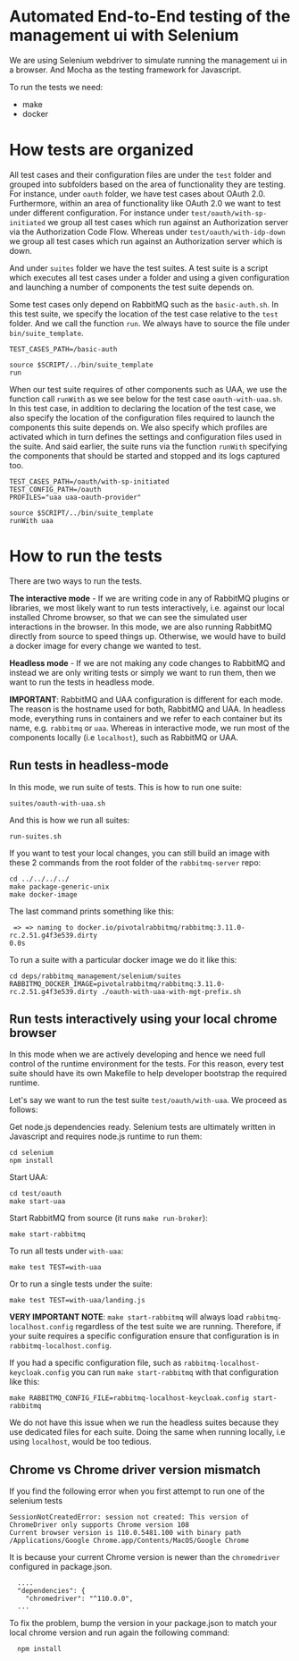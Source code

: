 # Automated End-to-End testing of the management ui with Selenium

We are using Selenium webdriver to simulate running the management ui in a browser.
And Mocha as the testing framework for Javascript.

To run the tests we need:
- make
- docker

# How tests are organized

All test cases and their configuration files are under the `test` folder and grouped into subfolders based on the area of functionality they are testing. For instance, under `oauth` folder, we have test cases about OAuth 2.0.
Furthermore, within an area of functionality like OAuth 2.0 we want to test under different configuration.
For instance under `test/oauth/with-sp-initiated` we group all test cases which run against an Authorization server via the Authorization Code Flow. Whereas under `test/oauth/with-idp-down` we group all test cases which run against an Authorization server which is down.

And under `suites` folder we have the test suites. A test suite is a script which executes all test cases
under a folder and using a given configuration and launching a number of components the test suite depends on.

Some test cases only depend on RabbitMQ such as the `basic-auth.sh`. In this test suite, we specify the location of the test case relative to the `test` folder.
And we call the function `run`. We always have to source the file under `bin/suite_template`.

```
TEST_CASES_PATH=/basic-auth

source $SCRIPT/../bin/suite_template
run
````

When our test suite requires of other components such as UAA, we use the function call `runWith` as we see below for the test case `oauth-with-uaa.sh`. In this test case, in addition to declaring the location of the test case, we also specify the location of the configuration files required to launch the components this suite
depends on. We also specify which profiles are activated which in turn defines the settings and configuration files used in the suite. And said earlier, the suite runs via the function `runWith` specifying the components that should be started and stopped and its logs captured too.

```
TEST_CASES_PATH=/oauth/with-sp-initiated
TEST_CONFIG_PATH=/oauth
PROFILES="uaa uaa-oauth-provider"

source $SCRIPT/../bin/suite_template
runWith uaa

```


# How to run the tests

There are two ways to run the tests.

**The interactive mode** - If we are writing code in any of RabbitMQ plugins or
libraries, we most likely want to run tests interactively, i.e. against our local installed Chrome browser, so that we
can see the simulated user interactions in the browser. In this mode, we are also running RabbitMQ directly
from source to speed things up. Otherwise, we would have to build a docker image for every change we wanted to test.

**Headless mode** - If we are not making any code changes to RabbitMQ and instead
we are only writing tests or simply we want to run them, then we want to run the tests in headless mode.

**IMPORTANT**: RabbitMQ and UAA configuration is different for each mode. The reason is the hostname used
for both, RabbitMQ and UAA. In headless mode, everything runs in containers and we refer to each container but its
name, e.g. `rabbitmq` or `uaa`. Whereas in interactive mode, we run most of the components locally (i.e `localhost`), such as RabbitMQ or UAA.

## Run tests in headless-mode

In this mode, we run suite of tests. This is how to run one suite:
```
suites/oauth-with-uaa.sh
```

And this is how we run all suites:
```
run-suites.sh
```

If you want to test your local changes, you can still build an image with these 2 commands from the
root folder of the `rabbitmq-server` repo:
```
cd ../../../../
make package-generic-unix
make docker-image
```

The last command prints something like this:
```
 => => naming to docker.io/pivotalrabbitmq/rabbitmq:3.11.0-rc.2.51.g4f3e539.dirty                                                                            0.0s
```

To run a suite with a particular docker image we do it like this:
```
cd deps/rabbitmq_management/selenium/suites
RABBITMQ_DOCKER_IMAGE=pivotalrabbitmq/rabbitmq:3.11.0-rc.2.51.g4f3e539.dirty ./oauth-with-uaa-with-mgt-prefix.sh
```

## Run tests interactively using your local chrome browser

In this mode when we are actively developing and hence we need full control of the
runtime environment for the tests.
For this reason, every test suite should have its own Makefile to help developer bootstrap
the required runtime.

Let's say we want to run the test suite `test/oauth/with-uaa`. We proceed as follows:

Get node.js dependencies ready. Selenium tests are ultimately written in Javascript and
requires node.js runtime to run them:
```
cd selenium
npm install
```

Start UAA:
```
cd test/oauth
make start-uaa
```

Start RabbitMQ from source (it runs `make run-broker`):
```
make start-rabbitmq
```

To run all tests under `with-uaa`:
```
make test TEST=with-uaa
```
Or to run a single tests under the suite:
```
make test TEST=with-uaa/landing.js
```

**VERY IMPORTANT NOTE**: `make start-rabbitmq` will always load `rabbitmq-localhost.config`
regardless of the test suite we are running. Therefore, if your suite requires a specific
configuration ensure that configuration is in `rabbitmq-localhost.config`.

If you had a specific configuration file, such as `rabbitmq-localhost-keycloak.config` you can run
`make start-rabbitmq` with that configuration like this:
```
make RABBITMQ_CONFIG_FILE=rabbitmq-localhost-keycloak.config start-rabbitmq
```

We do not have this issue when we run the headless suites because they use dedicated files
for each suite. Doing the same when running locally, i.e using `localhost`, would be too tedious.

## Chrome vs Chrome driver version mismatch

If you find the following error when you first attempt to run one of the selenium tests
```
SessionNotCreatedError: session not created: This version of ChromeDriver only supports Chrome version 108
Current browser version is 110.0.5481.100 with binary path /Applications/Google Chrome.app/Contents/MacOS/Google Chrome
```
It is because your current Chrome version is newer than the `chromedriver` configured in package.json.
```
  ....
  "dependencies": {
    "chromedriver": "^110.0.0",
  ...
```
To fix the problem, bump the version in your package.json to match your local chrome version and run again the
following command:
```
  npm install
```
